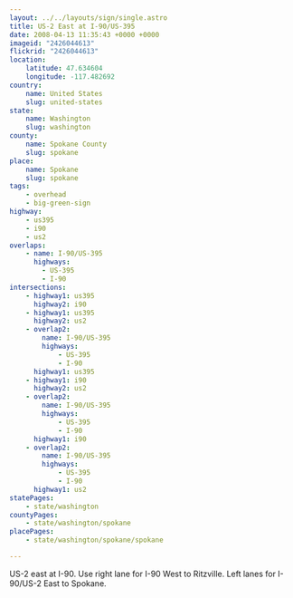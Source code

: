 ```yaml
---
layout: ../../layouts/sign/single.astro
title: US-2 East at I-90/US-395
date: 2008-04-13 11:35:43 +0000 +0000
imageid: "2426044613"
flickrid: "2426044613"
location:
    latitude: 47.634604
    longitude: -117.482692
country:
    name: United States
    slug: united-states
state:
    name: Washington
    slug: washington
county:
    name: Spokane County
    slug: spokane
place:
    name: Spokane
    slug: spokane
tags:
    - overhead
    - big-green-sign
highway:
    - us395
    - i90
    - us2
overlaps:
    - name: I-90/US-395
      highways:
        - US-395
        - I-90
intersections:
    - highway1: us395
      highway2: i90
    - highway1: us395
      highway2: us2
    - overlap2:
        name: I-90/US-395
        highways:
            - US-395
            - I-90
      highway1: us395
    - highway1: i90
      highway2: us2
    - overlap2:
        name: I-90/US-395
        highways:
            - US-395
            - I-90
      highway1: i90
    - overlap2:
        name: I-90/US-395
        highways:
            - US-395
            - I-90
      highway1: us2
statePages:
    - state/washington
countyPages:
    - state/washington/spokane
placePages:
    - state/washington/spokane/spokane

---
```

US-2 east at I-90.  Use right lane for I-90 West to Ritzville.  Left lanes for I-90/US-2 East to Spokane.